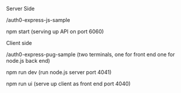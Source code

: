 Server Side

/auth0-express-js-sample

npm start (serving up API on port 6060)

Client side

/auth0-express-pug-sample (two terminals, one for front end one for node.js back end)

npm run dev (run node.js server port 4041)

npm run ui (serve up client as front end port 4040)